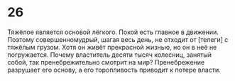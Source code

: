 # 26

Тяжёлое является основой лёгкого. Покой есть главное в движении. Поэтому совершенномудрый, шагая весь день, не отходит от [телеги] с тяжёлым грузом. Хотя он живёт прекрасной жизнью, но он в неё не погружается. Почему властитель десяти тысяч колесниц, занятый собой, так пренебрежительно смотрит на мир? Пренебрежение разрушает его основу, а его торопливость приводит к потере власти.